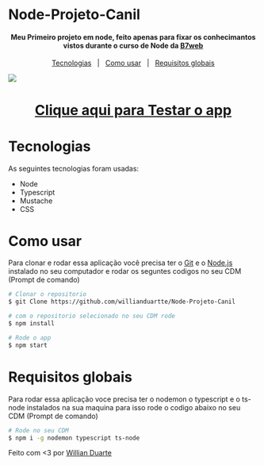 # Node-Projeto-Canil

<h4 align='center'>Meu Primeiro projeto em node, feito apenas para fixar os conhecimantos vistos durante o curso de Node da <a href="https://b7web.com.br/fullstack/?ref=I24108426I&gclid=CjwKCAjw7cGUBhA9EiwArBAvog9V2u1XVk1CgL7W_bHZl67ys9p6bTy_bw-kusqWhM6TWdrs7HrMuBoCVkkQAvD_BwE" target="_blank" >B7web</a></h4>

<p align='center'>
    <a href="#tecnologias">Tecnologias</a>&nbsp;&nbsp;&nbsp;|&nbsp;&nbsp;
    <a href="#como-usar">Como usar</a>&nbsp;&nbsp;&nbsp;|&nbsp;&nbsp;
    <a href="#requisitos-globais">Requisitos globais</a>
</p>

<img src="./formulário multi etapas.png">

<h1 align='center'>
    <a href="https://obscure-ocean-69029.herokuapp.com/">Clique aqui para Testar o app</a>
</h1>

# Tecnologias

As seguintes tecnologias foram usadas:

- Node
- Typescript
- Mustache
- CSS

# Como usar

Para clonar e rodar essa aplicação você precisa ter o [Git](https://git-scm.com/) e o [Node.js](https://nodejs.org/en/) instalado no seu computador e rodar os seguntes codigos no seu CDM (Prompt de comando)

```bash
# Clonar o repositorio
$ git Clone https://github.com/willianduartte/Node-Projeto-Canil

# com o repositorio selecionado no seu CDM rode
$ npm install

# Rode o app
$ npm start
```

# Requisitos globais

Para rodar essa aplicação voce precisa ter o nodemon o typescript e o ts-node instalados na sua maquina para isso rode o codigo abaixo no seu CDM (Prompt de comando)

```bash
# Rode no seu CDM 
$ npm i -g nodemon typescript ts-node
```

Feito com <3 por [Willian Duarte](https://www.linkedin.com/in/willian-duarte-de-souza-4321a6230/)

